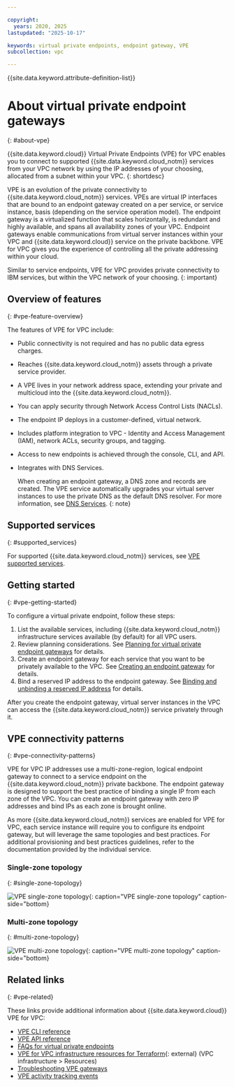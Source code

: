 ```yaml
---

copyright:
  years: 2020, 2025
lastupdated: "2025-10-17"

keywords: virtual private endpoints, endpoint gateway, VPE
subcollection: vpc

---
```


{{site.data.keyword.attribute-definition-list}}

# About virtual private endpoint gateways
{: #about-vpe}

{{site.data.keyword.cloud}} Virtual Private Endpoints (VPE) for VPC enables you to connect to supported {{site.data.keyword.cloud_notm}} services from your VPC network by using the IP addresses of your choosing, allocated from a subnet within your VPC.
{: shortdesc}

VPE is an evolution of the private connectivity to {{site.data.keyword.cloud_notm}} services. VPEs are virtual IP interfaces that are bound to an endpoint gateway created on a per service, or service instance, basis (depending on the service operation model). The endpoint gateway is a virtualized function that scales horizontally, is redundant and highly available, and spans all availability zones of your VPC. Endpoint gateways enable communications from virtual server instances within your VPC and {{site.data.keyword.cloud}} service on the private backbone. VPE for VPC gives you the experience of controlling all the private addressing within your cloud.

Similar to service endpoints, VPE for VPC provides private connectivity to IBM services, but within the VPC network of your choosing.
{: important}

## Overview of features
{: #vpe-feature-overview}

The features of VPE for VPC include:

* Public connectivity is not required and has no public data egress charges.
* Reaches {{site.data.keyword.cloud_notm}} assets through a private service provider.
* A VPE lives in your network address space, extending your private and multicloud into the {{site.data.keyword.cloud_notm}}.
* You can apply security through Network Access Control Lists (NACLs).
* The endpoint IP deploys in a customer-defined, virtual network.
* Includes platform integration to VPC - Identity and Access Management (IAM), network ACLs, security groups, and tagging.
* Access to new endpoints is achieved through the console, CLI, and API.
* Integrates with DNS Services.

   When creating an endpoint gateway, a DNS zone and records are created. The VPE service automatically upgrades your virtual server instances to use the private DNS as the default DNS resolver. For more information, see [DNS Services](/docs/dns-svcs?topic=dns-svcs-getting-started).
   {: note}

## Supported services
{: #supported_services}

For supported {{site.data.keyword.cloud_notm}} services, see [VPE supported services](/docs/vpc?topic=vpc-vpe-supported-services).

## Getting started
{: #vpe-getting-started}

To configure a virtual private endpoint, follow these steps:

1. List the available services, including {{site.data.keyword.cloud_notm}} infrastructure services available (by default) for all VPC users.
1. Review planning considerations. See [Planning for virtual private endpoint gateways](/docs/vpc?topic=vpc-vpe-planning-considerations) for details.
1. Create an endpoint gateway for each service that you want to be privately available to the VPC.
   See [Creating an endpoint gateway](/docs/vpc?topic=vpc-ordering-endpoint-gateway) for details.
1. Bind a reserved IP address to the endpoint gateway.
   See [Binding and unbinding a reserved IP address](/docs/vpc?topic=vpc-bind-unbind-reserved-ip) for details.

After you create the endpoint gateway, virtual server instances in the VPC can access the {{site.data.keyword.cloud_notm}} service privately through it.

## VPE connectivity patterns
{: #vpe-connectivity-patterns}

VPE for VPC IP addresses use a multi-zone-region, logical endpoint gateway to connect to a service endpoint on the {{site.data.keyword.cloud_notm}} private backbone. The endpoint gateway is designed to support the best practice of binding a single IP from each zone of the VPC. You can create an endpoint gateway with  zero IP addresses and bind IPs as each zone is brought online.

As more {{site.data.keyword.cloud_notm}} services are enabled for VPE for VPC, each service instance will require you to configure its endpoint gateway, but will leverage the same topologies and best practices. For additional provisioning and best practices guidelines, refer to the documentation provided by the individual service.

### Single-zone topology
{: #single-zone-topology}

![VPE single-zone topology](images/vpe-single-zone.png){: caption="VPE single-zone topology" caption-side="bottom}

### Multi-zone topology
{: #multi-zone-topology}

![VPE multi-zone topology](images/vpe-multi-zone.png){: caption="VPE multi-zone topology" caption-side="bottom}

## Related links
{: #vpe-related}

These links provide additional information about {{site.data.keyword.cloud}} VPE for VPC:

* [VPE CLI reference](/docs/vpc?topic=vpc-vpc-reference#vpe-clis)
* [VPE API reference](/apidocs/vpc/latest?list-endpoint-gateways=#list-endpoint-gateways)
* [FAQs for virtual private endpoints](/docs/vpc?topic=vpc-faqs-vpe)
* [VPE for VPC infrastructure resources for Terraform](https://registry.terraform.io/providers/IBM-Cloud/ibm/latest/docs/data-sources/is_virtual_endpoint_gateway){: external} (VPC infrastructure > Resources)
* [Troubleshooting VPE gateways](/docs/vpc?topic=vpc-troubleshoot-create-reserved-ip)
* [VPE activity tracking events](/docs/vpc?topic=vpc-at_events#events-vpe)
